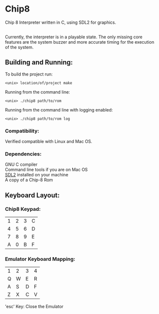 # Chip8
Chip 8 Interpreter written in C, using SDL2 for graphics.<br><br>

Currently, the interpreter is in a playable state. The only missing core features are the system buzzer and more accurate timing for the execution of the system.

## Building and Running:

To build the project run: <br>
```
<unix> location/of/project make
```
Running from the command line:<br>
```
<unix> ./chip8 path/to/rom
```
Running from the command line with logging enabled:<br>
```
<unix> ./chip8 path/to/rom log
```
### Compatibility:
Verified compatible with Linux and Mac OS.

### Dependencies:
GNU C compiler<br>
Command line tools if you are on Mac OS<br>
[SDL2](https://www.libsdl.org/download-2.0.php) installed on your machine<br>
A copy of a Chip-8 Rom<br>

## Keyboard Layout:

### Chip8 Keypad:
|   |   |   |   |
|---|---|---|---|
| 1 | 2 | 3 | C |
| 4 | 5 | 6 | D |
| 7 | 8 | 9 | E |
| A | 0 | B | F |

### Emulator Keyboard Mapping:
|   |   |   |   |
|---|---|---|---|
| 1 | 2 | 3 | 4 |
| Q | W | E | R |
| A | S | D | F |
| Z | X | C | V |

'esc' Key: Close the Emulator
